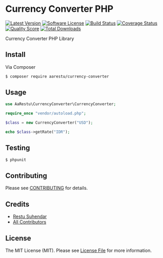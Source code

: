 # Currency Converter PHP
[![Latest Version](https://img.shields.io/github/release/AaRestu/currency-converter-php.svg?style=flat-square)](https://github.com/AaRestu/currency-converter-php/releases)
[![Software License](https://img.shields.io/badge/license-MIT-brightgreen.svg?style=flat-square)](LICENSE.md)
[![Build Status](https://img.shields.io/travis/AaRestu/currency-converter-php/master.svg?style=flat-square)](https://travis-ci.org/AaRestu/currency-converter-php)
[![Coverage Status](https://img.shields.io/scrutinizer/coverage/g/AaRestu/currency-converter-php.svg?style=flat-square)](https://scrutinizer-ci.com/g/AaRestu/currency-converter-php/code-structure)
[![Quality Score](https://img.shields.io/scrutinizer/g/AaRestu/currency-converter-php.svg?style=flat-square)](https://scrutinizer-ci.com/g/AaRestu/currency-converter-php)
[![Total Downloads](https://img.shields.io/packagist/dt/AaRestu/currency-converter.svg?style=flat-square)](https://packagist.org/packages/AaRestu/currency-converter)

Currency Converter PHP Library

## Install

Via Composer

``` bash
$ composer require aarestu/currency-converter
```

## Usage

``` php
use AaRestu\CurrencyConverter\CurrencyConverter;

require_once "vendor/autoload.php";

$class = new CurrencyConverter("USD");

echo $class->getRate("IDR");
```

## Testing

``` bash
$ phpunit
```

## Contributing

Please see [CONTRIBUTING](https://github.com/AaRestu/currency-converter-php/blob/master/CONTRIBUTING.md) for details.

## Credits

- [Restu Suhendar](https://github.com/AaRestu)
- [All Contributors](https://github.com/AaRestu/currency-converter-php/contributors)

## License

The MIT License (MIT). Please see [License File](LICENSE.md) for more information.
